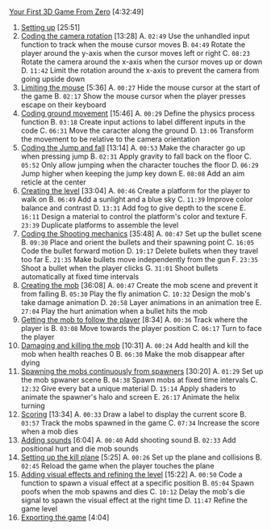 
[Your First 3D Game From Zero](https://www.gdquest.com/library/first_3d_game_godot4_arena_fps/) [4:32:49]  

01. [Setting up](https://player.vimeo.com/video/1060451728?h=1323494251) [25:51]
02. [Coding the camera rotation](https://player.vimeo.com/video/1060451747?h=98bfef9546) [13:28]
    A. `02:49` Use the unhandled input function to track when the mouse cursor moves
    B. `04:49` Rotate the player around the y-axis when the cursor moves left or right
    C. `08:23` Rotate the camera around the x-axis when the cursor moves up or down
    D. `11:42` Limit the rotation around the x-axis to prevent the camera from going upside down
03. [Limiting the mouse](https://player.vimeo.com/video/1060451758?h=6f5d737e05) [5:36]
    A. `00:27` Hide the mouse cursor at the start of the game
    B. `02:17` Show the mouse cursor when the player presses escape on their keyboard
04. [Coding ground movement](https://player.vimeo.com/video/1060451770?h=cd0624d20e) [15:46]
    A. `00:29` Define the physics process function
    B. `03:18` Create input actions to label different inputs in the code
    C. `06:31` Move the caracter along the ground
    D. `13:06` Transform the movement to be relative to the camera orientation
05. [Coding the Jump and fall](https://player.vimeo.com/video/1060451781?h=a0b6e248f6) [13:14]
    A. `00:53` Make the character go up when pressing jump
    B. `02:31` Apply gravity to fall back on the floor
    C. `05:52` Only allow jumping when the character touches the floor
    D. `06:29` Jump higher when keeping the jump key down
    E. `08:08` Add an aim reticle at the center
06. [Creating the level](https://player.vimeo.com/video/1060451791?h=9daba54269) [33:04]
    A. `00:46` Create a platform for the player to walk on
    B. `06:49` Add a sunlight and a blue sky
    C. `11:39` Improve color balance and contrast
    D. `13:31` Add fog to give depth to the scene
    E. `16:11` Design a material to control the platform's color and texture
    F. `23:39` Duplicate platforms to assemble the level
07. [Coding the Shooting mechanics](https://player.vimeo.com/video/1060451806?h=c71530aa4f) [35:48]
    A. `00:47` Set up the bullet scene
    B. `09:30` Place and orient the bullets and their spawning point
    C. `16:05` Code the bullet forward motion
    D. `19:17` Delete bullets when they travel too far
    E. `21:35` Make bullets move independently from the gun
    F. `23:35` Shoot a bullet when the player clicks
    G. `31:01` Shoot bullets automatically at fixed time intervals
08. [Creating the mob](https://player.vimeo.com/video/1060451822?h=25a9576abd) [36:08]
    A. `00:47` Create the mob scene and prevent it from falling
    B. `05:30` Play the fly animation
    C. `10:32` Design the mob's take damage animation
    D. `20:58` Layer animations in an animation tree
    E. `27:04` Play the hurt animation when a bullet hits the mob
09. [Getting the mob to follow the player](https://player.vimeo.com/video/1060451842?h=3e4df4c403) [8:34]
    A. `00:36` Track where the player is
    B. `03:08` Move towards the player position
    C. `06:17` Turn to  face the player
10. [Damaging and killing the mob](https://player.vimeo.com/video/1060451861?h=7fd147ad2b) [10:31]
    A. `00:24` Add health and kill the mob when health reaches 0
    B. `06:30` Make the mob disappear after dying
11. [Spawning the mobs continuously from spawners](https://player.vimeo.com/video/1060451878?h=7abfa33017) [30:20]
    A. `01:29` Set up the mob spwaner scene
    B. `04:38` Spawn mobs at fixed time intervals
    C. `12:32` Give every bat a unique material
    D. `15:14` Apply shaders to animate the spawner's halo and screen
    E. `26:17` Animate the helix turning
12. [Scoring](https://player.vimeo.com/video/1060451897?h=11a0de95a4) [13:34]
    A. `00:33` Draw a label to display the current score
    B. `03:57` Track the mobs spawned in the game
    C. `07:34` Increase the score when a mob dies
13. [Adding sounds](https://player.vimeo.com/video/1060451917?h=343ed5b80d) [6:04]
    A. `00:40` Add shooting sound
    B. `02:33` Add positional hurt and die mob sounds
14. [Setting up the kill plane](https://player.vimeo.com/video/1060451930?h=734fb29dd3) [5:25]
    A. `00:26` Set up the plane and collisions
    B. `02:45` Reload the game when the player touches the plane
15. [Adding visual effects and refining the level](https://player.vimeo.com/video/1060451946?h=f5a67a69cf) [15:22]
    A. `00:50` Code a function to spawn a visual effect at a specific position
    B. `05:04` Spawn poofs when the mob spawns and dies
    C. `10:12` Delay the mob's die signal to spawn the visual effect at the right time
    D. `11:47` Refine the game level
16. [Exporting the game](https://player.vimeo.com/video/1060451959?h=4f0946de95) [4:04]

